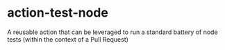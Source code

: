 # action-test-node
A reusable action that can be leveraged to run a standard battery of node tests (within the context of a Pull Request)
